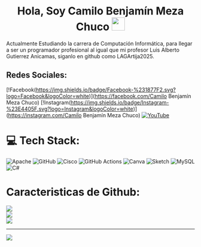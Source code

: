 <h1 align="center"><b> Hola, Soy Camilo Benjamín Meza Chuco </b><img src="https://media.giphy.com/media/hvRJCLFzcasrR4ia7z/giphy.gif" width="35"></h1>
Actualmente Estudiando la carrera de Computación Informática, para llegar a ser un programador profesional al igual que mi  profesor Luis Alberto Gutierrez Anicamas, siganlo en github como LAGArtija2025. 


## Redes Sociales:
[!Facebook(https://img.shields.io/badge/Facebook-%231877F2.svg?logo=Facebook&logoColor=white)](https://facebook.com/Camilo Benjamín Meza Chuco) [!Instagram(https://img.shields.io/badge/Instagram-%23E4405F.svg?logo=Instagram&logoColor=white)](https://instagram.com/Camilo Benjamín Meza Chuco) [![YouTube](https://img.shields.io/badge/YouTube-%23FF0000.svg?logo=YouTube&logoColor=white)](https://youtube.com/@UCVcYLA48NIJhXfJBywU0Zvg) 

# 💻 Tech Stack:
![Apache](https://img.shields.io/badge/apache-%23D42029.svg?style=for-the-badge&logo=apache&logoColor=white) ![GitHub](https://img.shields.io/badge/github-%23121011.svg?style=for-the-badge&logo=github&logoColor=white) ![Cisco](https://img.shields.io/badge/cisco-%23049fd9.svg?style=for-the-badge&logo=cisco&logoColor=black) ![GitHub Actions](https://img.shields.io/badge/github%20actions-%232671E5.svg?style=for-the-badge&logo=githubactions&logoColor=white) ![Canva](https://img.shields.io/badge/Canva-%2300C4CC.svg?style=for-the-badge&logo=Canva&logoColor=white) ![Sketch](https://img.shields.io/badge/Sketch-FFB387?style=for-the-badge&logo=sketch&logoColor=black) ![MySQL](https://img.shields.io/badge/mysql-4479A1.svg?style=for-the-badge&logo=mysql&logoColor=white) ![C#](https://img.shields.io/badge/c%23-%23239120.svg?style=for-the-badge&logo=csharp&logoColor=white)
# Caracteristicas de Github:
![](https://github-readme-stats.vercel.app/api?username=B3nj4m1nMC&theme=tokyonight&hide_border=false&include_all_commits=false&count_private=false)<br/>
![](https://nirzak-streak-stats.vercel.app/?user=B3nj4m1nMC&theme=tokyonight&hide_border=false)<br/>
![](https://github-readme-stats.vercel.app/api/top-langs/?username=B3nj4m1nMC&theme=tokyonight&hide_border=false&include_all_commits=false&count_private=false&layout=compact)

---
[![](https://visitcount.itsvg.in/api?id=B3nj4m1nMC&icon=0&color=0)](https://visitcount.itsvg.in)
